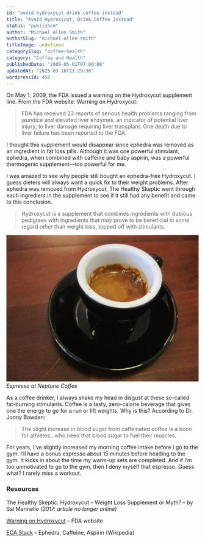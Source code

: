 ```yaml
---
id: "avoid-hydroxycut-drink-coffee-instead"
title: "Avoid Hydroxycut, Drink Coffee Instead"
status: "published"
author: "Michael Allen Smith"
authorSlug: "michael-allen-smith"
titleImage: undefined
categorySlug: "coffee-health"
category: "Coffee and Health"
publishedDate: "2009-05-01T07:00:00"
updatedAt: "2025-03-16T11:29:36"
wordpressId: 450
---
```


On May 1, 2009, the FDA issued a warning on the Hydroxycut supplement line. From the FDA website: Warning on Hydroxycut:

> FDA has received 23 reports of serious health problems ranging from jaundice and elevated liver enzymes, an indicator of potential liver injury, to liver damage requiring liver transplant. One death due to liver failure has been reported to the FDA.

I thought this supplement would disappear since ephedra was removed as an ingredient in fat loss pills. Although it was one powerful stimulant, ephedra, when combined with caffeine and baby aspirin, was a powerful thermogenic supplement—too powerful for me.

I was amazed to see why people still bought an ephedra-free Hydroxycut. I guess dieters will always want a quick fix to their weight problems. After ephedra was removed from Hydroxycut, The Healthy Skeptic went through each ingredient in the supplement to see if it still had any benefit and came to this conclusion.

> Hydroxycut is a supplement that combines ingredients with dubious pedigrees with ingredients that *may* prove to be beneficial in some regard *other* than weight loss, topped off with stimulants.

![Espresso at Neptune Coffee](neptune-coffee-espresso1.jpg)  
*Espresso at Neptune Coffee*

As a coffee drinker, I always shake my head in disgust at these so-called fat-burning stimulants. Coffee is a tasty, zero-calorie beverage that gives one the energy to go for a run or lift weights. Why is this? According to Dr. Jonny Bowden:

> The slight increase in blood sugar from caffeinated coffee is a boon for athletes…who need that blood sugar to fuel their muscles.

For years, I’ve slightly increased my morning coffee intake before I go to the gym. I’ll have a bonus espresso about 15 minutes before heading to the gym. It kicks in about the time my warm-up sets are completed. And if I’m too unmotivated to go to the gym, then I deny myself that espresso. Guess what? I rarely miss a workout.

### Resources

The Healthy Skeptic: Hydroxycut – Weight Loss Supplement or Myth? – by Sal Marinello *(2017: article no longer online)*

[Warning on Hydroxycut](https://web.archive.org/web/20161024065813/http://www.fda.gov/NewsEvents/PublicHealthFocus/ucm155600.htm) – FDA website

[ECA Stack](https://en.wikipedia.org/wiki/ECA_stack) – Ephedra, Caffeine, Aspirin (Wikipedia)
